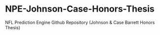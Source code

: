 # NPE-Johnson-Case-Honors-Thesis
NFL Prediction Engine Github Repository (Johnson &amp; Case Barrett Honors Thesis)
